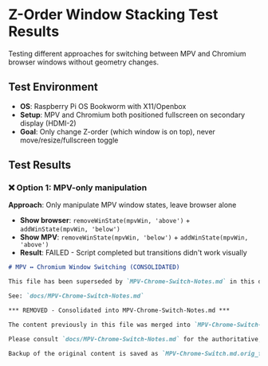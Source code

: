 # Z-Order Window Stacking Test Results

Testing different approaches for switching between MPV and Chromium browser windows without geometry changes.

## Test Environment
- **OS**: Raspberry Pi OS Bookworm with X11/Openbox
- **Setup**: MPV and Chromium both positioned fullscreen on secondary display (HDMI-2)
- **Goal**: Only change Z-order (which window is on top), never move/resize/fullscreen toggle

## Test Results

### ❌ Option 1: MPV-only manipulation
**Approach**: Only manipulate MPV window states, leave browser alone
- **Show browser**: `removeWinState(mpvWin, 'above')` + `addWinState(mpvWin, 'below')`
- **Show MPV**: `removeWinState(mpvWin, 'below')` + `addWinState(mpvWin, 'above')`
- **Result**: FAILED - Script completed but transitions didn't work visually
````markdown
# MPV ↔ Chromium Window Switching (CONSOLIDATED)

This file has been superseded by `MPV-Chrome-Switch-Notes.md` in this directory. Please read that consolidated, up-to-date document which includes the test results, implementation guidance, and production-ready algorithms.

See: `docs/MPV-Chrome-Switch-Notes.md`

*** REMOVED - Consolidated into MPV-Chrome-Switch-Notes.md ***

The content previously in this file was merged into `MPV-Chrome-Switch-Notes.md`.

Please consult `docs/MPV-Chrome-Switch-Notes.md` for the authoritative, up-to-date guidance.

Backup of the original content is saved as `MPV-Chrome-Switch.md.orig_full` in this directory.

